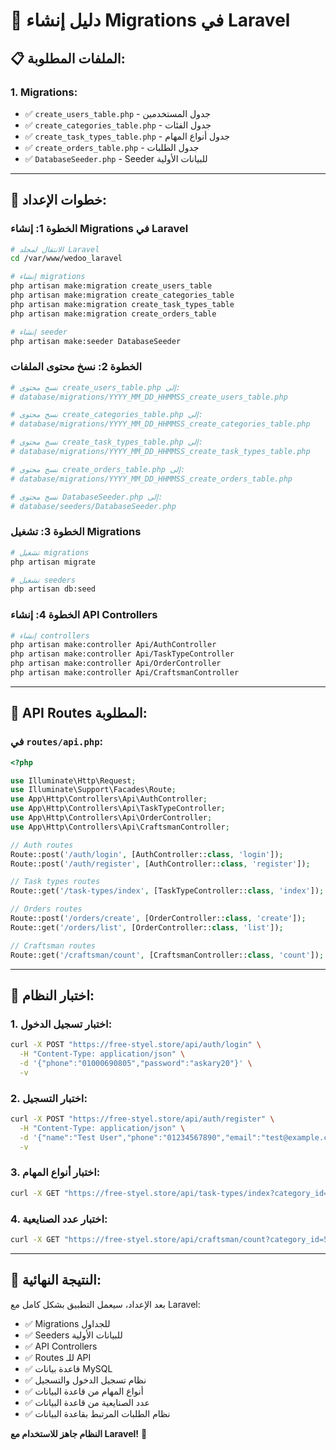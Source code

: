 # 🚀 دليل إنشاء Migrations في Laravel

## 📋 **الملفات المطلوبة:**

### **1. Migrations:**
- ✅ `create_users_table.php` - جدول المستخدمين
- ✅ `create_categories_table.php` - جدول الفئات
- ✅ `create_task_types_table.php` - جدول أنواع المهام
- ✅ `create_orders_table.php` - جدول الطلبات
- ✅ `DatabaseSeeder.php` - Seeder للبيانات الأولية

---

## 🔧 **خطوات الإعداد:**

### **الخطوة 1: إنشاء Migrations في Laravel**
```bash
# الانتقال لمجلد Laravel
cd /var/www/wedoo_laravel

# إنشاء migrations
php artisan make:migration create_users_table
php artisan make:migration create_categories_table
php artisan make:migration create_task_types_table
php artisan make:migration create_orders_table

# إنشاء seeder
php artisan make:seeder DatabaseSeeder
```

### **الخطوة 2: نسخ محتوى الملفات**
```bash
# نسخ محتوى create_users_table.php إلى:
# database/migrations/YYYY_MM_DD_HHMMSS_create_users_table.php

# نسخ محتوى create_categories_table.php إلى:
# database/migrations/YYYY_MM_DD_HHMMSS_create_categories_table.php

# نسخ محتوى create_task_types_table.php إلى:
# database/migrations/YYYY_MM_DD_HHMMSS_create_task_types_table.php

# نسخ محتوى create_orders_table.php إلى:
# database/migrations/YYYY_MM_DD_HHMMSS_create_orders_table.php

# نسخ محتوى DatabaseSeeder.php إلى:
# database/seeders/DatabaseSeeder.php
```

### **الخطوة 3: تشغيل Migrations**
```bash
# تشغيل migrations
php artisan migrate

# تشغيل seeders
php artisan db:seed
```

### **الخطوة 4: إنشاء API Controllers**
```bash
# إنشاء controllers
php artisan make:controller Api/AuthController
php artisan make:controller Api/TaskTypeController
php artisan make:controller Api/OrderController
php artisan make:controller Api/CraftsmanController
```

---

## 🎯 **API Routes المطلوبة:**

### **في `routes/api.php`:**
```php
<?php

use Illuminate\Http\Request;
use Illuminate\Support\Facades\Route;
use App\Http\Controllers\Api\AuthController;
use App\Http\Controllers\Api\TaskTypeController;
use App\Http\Controllers\Api\OrderController;
use App\Http\Controllers\Api\CraftsmanController;

// Auth routes
Route::post('/auth/login', [AuthController::class, 'login']);
Route::post('/auth/register', [AuthController::class, 'register']);

// Task types routes
Route::get('/task-types/index', [TaskTypeController::class, 'index']);

// Orders routes
Route::post('/orders/create', [OrderController::class, 'create']);
Route::get('/orders/list', [OrderController::class, 'list']);

// Craftsman routes
Route::get('/craftsman/count', [CraftsmanController::class, 'count']);
```

---

## 🧪 **اختبار النظام:**

### **1. اختبار تسجيل الدخول:**
```bash
curl -X POST "https://free-styel.store/api/auth/login" \
  -H "Content-Type: application/json" \
  -d '{"phone":"01000690805","password":"askary20"}' \
  -v
```

### **2. اختبار التسجيل:**
```bash
curl -X POST "https://free-styel.store/api/auth/register" \
  -H "Content-Type: application/json" \
  -d '{"name":"Test User","phone":"01234567890","email":"test@example.com","password":"password123","user_type":"customer","governorate":"تونس","city":"تونس العاصمة","district":"المركز"}' \
  -v
```

### **3. اختبار أنواع المهام:**
```bash
curl -X GET "https://free-styel.store/api/task-types/index?category_id=3" -v
```

### **4. اختبار عدد الصنايعية:**
```bash
curl -X GET "https://free-styel.store/api/craftsman/count?category_id=5" -v
```

---

## 🎉 **النتيجة النهائية:**

بعد الإعداد، سيعمل التطبيق بشكل كامل مع Laravel:
- ✅ Migrations للجداول
- ✅ Seeders للبيانات الأولية
- ✅ API Controllers
- ✅ Routes للـ API
- ✅ قاعدة بيانات MySQL
- ✅ نظام تسجيل الدخول والتسجيل
- ✅ أنواع المهام من قاعدة البيانات
- ✅ عدد الصنايعية من قاعدة البيانات
- ✅ نظام الطلبات المرتبط بقاعدة البيانات

**النظام جاهز للاستخدام مع Laravel!** 🚀
